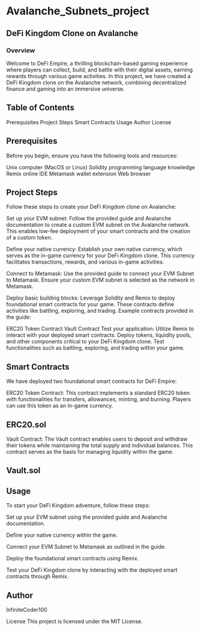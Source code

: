 # Avalanche_Subnets_project

## DeFi Kingdom Clone on Avalanche
### Overview
Welcome to DeFi Empire, a thrilling blockchain-based gaming experience where players can collect, build, and battle with their digital assets, earning rewards through various game activities. In this project, we have created a DeFi Kingdom clone on the Avalanche network, combining decentralized finance and gaming into an immersive universe.

## Table of Contents
Prerequisites
Project Steps
Smart Contracts
Usage
Author
License

## Prerequisites
Before you begin, ensure you have the following tools and resources:

Unix computer (MacOS or Linux)
Solidity programming language knowledge
Remix online IDE
Metamask wallet extension
Web browser
## Project Steps
Follow these steps to create your DeFi Kingdom clone on Avalanche:

Set up your EVM subnet: Follow the provided guide and Avalanche documentation to create a custom EVM subnet on the Avalanche network. This enables low-fee deployment of your smart contracts and the creation of a custom token.

Define your native currency: Establish your own native currency, which serves as the in-game currency for your DeFi Kingdom clone. This currency facilitates transactions, rewards, and various in-game activities.

Connect to Metamask: Use the provided guide to connect your EVM Subnet to Metamask. Ensure your custom EVM subnet is selected as the network in Metamask.

Deploy basic building blocks: Leverage Solidity and Remix to deploy foundational smart contracts for your game. These contracts define activities like battling, exploring, and trading. Example contracts provided in the guide:

ERC20 Token Contract
Vault Contract
Test your application: Utilize Remix to interact with your deployed smart contracts. Deploy tokens, liquidity pools, and other components critical to your DeFi Kingdom clone. Test functionalities such as battling, exploring, and trading within your game.

## Smart Contracts
We have deployed two foundational smart contracts for DeFi Empire:

ERC20 Token Contract: This contract implements a standard ERC20 token with functionalities for transfers, allowances, minting, and burning. Players can use this token as an in-game currency.

## ERC20.sol
Vault Contract: The Vault contract enables users to deposit and withdraw their tokens while maintaining the total supply and individual balances. This contract serves as the basis for managing liquidity within the game.

## Vault.sol
## Usage
To start your DeFi Kingdom adventure, follow these steps:

Set up your EVM subnet using the provided guide and Avalanche documentation.

Define your native currency within the game.

Connect your EVM Subnet to Metamask as outlined in the guide.

Deploy the foundational smart contracts using Remix.

Test your DeFi Kingdom clone by interacting with the deployed smart contracts through Remix.

## Author
InfiniteCoder100


License
This project is licensed under the MIT License.
